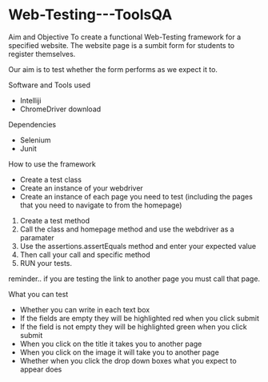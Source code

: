 # Web-Testing---ToolsQA

Aim and Objective 
To create a functional Web-Testing framework for a specified website.
The website page is a sumbit form for students to register themselves. 

Our aim is to test whether the form performs as we expect it to. 

Software and Tools used 

- Intelliji 
- ChromeDriver download

Dependencies 
- Selenium 
- Junit 

How to use the framework 
- Create a test class 
- Create an instance of your webdriver 
- Create an instance of each page you need to test (including the pages that you need to navigate to from the homepage)

1. Create a test method 
2. Call the class and homepage method and use the webdriver as a paramater
3. Use the assertions.assertEquals method and enter your expected value
4. Then call your call and specific method
5. RUN your tests. 

reminder.. if you are testing the link to another page you must call that page. 

What you can test 
- Whether you can write in each text box 
- If the fields are empty they will be highlighted red when you click submit
- If the field is not empty they will be highlighted green when you click submit
- When you click on the title it takes you to another page
- When you click on the image it will take you to another page
- Whether when you click the drop down boxes what you expect to appear does








